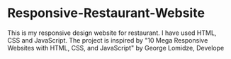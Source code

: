 # Responsive-Restaurant-Website
This is my responsive design website for restaurant. I have used HTML, CSS and JavaScript.
The project is inspired by "10 Mega Responsive Websites with HTML, CSS, and JavaScript" by
George Lomidze, Develope
